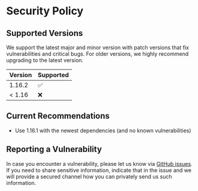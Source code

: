 # Security Policy

## Supported Versions

We support the latest major and minor version with patch versions that fix vulnerabilities and critical bugs. For older versions, we highly recommend upgrading to the latest version. 

| Version | Supported          |
|---------| ------------------ |
| 1.16.2  | :white_check_mark: |
| < 1.16  | :x:                |

## Current Recommendations

* Use 1.16.1 with the newest dependencies (and no known vulnerabilities)

## Reporting a Vulnerability

In case you encounter a vulnerability, please let us know via [GitHub issues](https://github.com/FAIRDataTeam/FAIRDataPoint/issues). If you need to share sensitive information, indicate that in the issue and we will provide a secured channel how you can privately send us such information.
